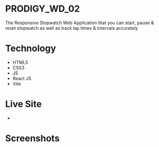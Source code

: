 # PRODIGY_WD_02
The Responsive Stopwatch Web Application that you can start, pause &amp; reset stopwatch as well as track lap times &amp; intervals accurately

# Technology
- HTML5
- CSS3
- JS
- React JS
- Vite

# Live Site
-

# Screenshots
